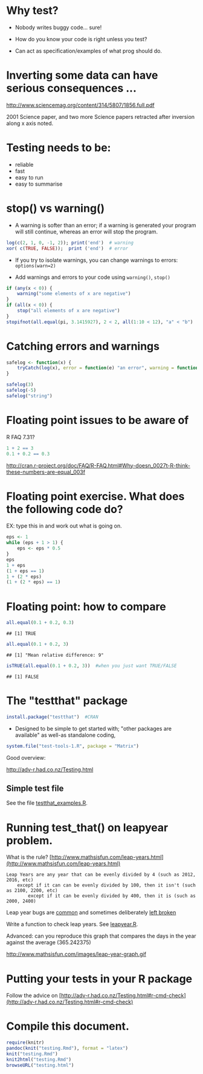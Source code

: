 # Why test?

* Nobody writes buggy code... sure!

* How do you know your code is right unless you test?

* Can act as specification/examples of what prog should do.

# Inverting some data can have serious consequences ...
  http://www.sciencemag.org/content/314/5807/1856.full.pdf

2001 Science paper, and two more Science papers retracted after
inversion along x axis noted.

# Testing needs to be:

* reliable
* fast
* easy to run
* easy to summarise

# stop() vs warning()

* A warning is softer than an error; if a warning is generated
your program will still continue, whereas an error will stop the
program.


```r
log(c(2, 1, 0, -1, 2)); print('end')  # warning 
xor( c(TRUE, FALSE));  print ('end')  # error
```


* If you try to isolate warnings, you can change warnings to
  errors: `options(warn=2)`

* Add warnings and errors to your code using `warning()`,
  `stop()`


```r
if (any(x < 0)) {
    warning("some elements of x are negative")
}
if (all(x < 0)) {
    stop("all elements of x are negative")
}
stopifnot(all.equal(pi, 3.1415927), 2 < 2, all(1:10 < 12), "a" < "b")
```


# Catching errors and warnings


```r
safelog <- function(x) {
    tryCatch(log(x), error = function(e) "an error", warning = function(e) "a warning")
}

safelog(3)
safelog(-5)
safelog("string")
```



# Floating point issues to be aware of

R FAQ 7.31?

```r
1 + 2 == 3
0.1 + 0.2 == 0.3
```

http://cran.r-project.org/doc/FAQ/R-FAQ.html#Why-doesn_0027t-R-think-these-numbers-are-equal_003f

# Floating point exercise.  What does the following code do?

EX: type this in and work out what is going on.

```r
eps <- 1
while (eps + 1 > 1) {
    eps <- eps * 0.5
}
eps
1 + eps
(1 + eps == 1)
1 + (2 * eps)
(1 + (2 * eps) == 1)
```


# Floating point: how to compare


```r
all.equal(0.1 + 0.2, 0.3)
```

```
## [1] TRUE
```

```r
all.equal(0.1 + 0.2, 3)
```

```
## [1] "Mean relative difference: 9"
```

```r
isTRUE(all.equal(0.1 + 0.2, 3))  #when you just want TRUE/FALSE
```

```
## [1] FALSE
```



# The "testthat" package


```r
install.package("testthat")  #CRAN
```


* Designed to be simple to get started with; "other packages are
  available" as well-as standalone coding,


```r
system.file("test-tools-1.R", package = "Matrix")
```

Good overview:

http://adv-r.had.co.nz/Testing.html

## Simple test file

See the file [testthat_examples.R](testthat_examples.R).



# Running test_that() on leapyear problem.

What is the rule?
[http://www.mathsisfun.com/leap-years.html](http://www.mathsisfun.com/leap-years.html)

    Leap Years are any year that can be evenly divided by 4 (such as 2012, 2016, etc)
 		except if it can can be evenly divided by 100, then it isn't (such as 2100, 2200, etc)
  	  		except if it can be evenly divided by 400, then it is (such as 2000, 2400)


Leap year bugs are [common](http://en.wikipedia.org/wiki/Leap_year_bug)
and sometimes deliberately [left broken](http://support.microsoft.com/kb/214326)



Write a function to check leap years.  See [leapyear.R](leapyear.R).


Advanced: can you reproduce this graph that compares the days in the
year against the average (365.242375)

http://www.mathsisfun.com/images/leap-year-graph.gif


# Putting your tests in your R package

Follow the advice on
[http://adv-r.had.co.nz/Testing.html#r-cmd-check](http://adv-r.had.co.nz/Testing.html#r-cmd-check)

# Compile this document.

```r
require(knitr)
pandoc(knit("testing.Rmd"), format = "latex")
knit("testing.Rmd")
knit2html("testing.Rmd")
browseURL("testing.html")
```


